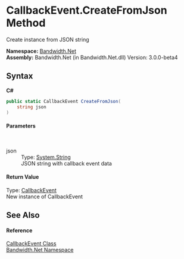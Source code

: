 ﻿# CallbackEvent.CreateFromJson Method 
 

Create instance from JSON string

**Namespace:**&nbsp;<a href ="N_Bandwidth_Net.md">Bandwidth.Net</a><br />**Assembly:**&nbsp;Bandwidth.Net (in Bandwidth.Net.dll) Version: 3.0.0-beta4

## Syntax

**C#**<br />
``` C#
public static CallbackEvent CreateFromJson(
	string json
)
```


#### Parameters
&nbsp;<dl><dt>json</dt><dd>Type: <a href="http://msdn2.microsoft.com/en-us/library/s1wwdcbf" target="_blank">System.String</a><br />JSON string with callback event data</dd></dl>

#### Return Value
Type: <a href ="T_Bandwidth_Net_CallbackEvent.md">CallbackEvent</a><br />New instance of CallbackEvent

## See Also


#### Reference
<a href ="T_Bandwidth_Net_CallbackEvent.md">CallbackEvent Class</a><br /><a href ="N_Bandwidth_Net.md">Bandwidth.Net Namespace</a><br />